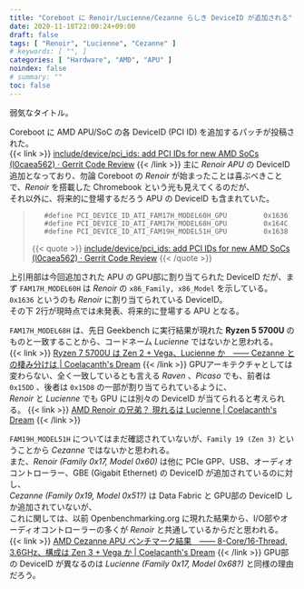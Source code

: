 ```yaml
---
title: "Coreboot に Renoir/Lucienne/Cezanne らしき DeviceID が追加される"
date: 2020-11-18T22:00:24+09:00
draft: false
tags: [ "Renoir", "Lucienne", "Cezanne" ]
# keywords: [ "", ]
categories: [ "Hardware", "AMD", "APU" ]
noindex: false
# summary: ""
toc: false
---
```


弱気なタイトル。  

Coreboot に AMD APU/SoC の各 DeviceID (PCI ID) を追加するパッチが投稿された。  
{{< link >}} [include/device/pci_ids: add PCI IDs for new AMD SoCs (I0caea562) · Gerrit Code Review](https://review.coreboot.org/c/coreboot/+/47703) {{< /link >}}
主に *Renoir APU* の DeviceID 追加となっており、勿論 Coreboot の *Renoir* が始まったことは喜ぶべきことで、*Renoir* を搭載した Chromebook という光も見えてくるのだが、  
それ以外に、将来的に登場するだろう APU の DeviceID も含まれていた。  

 >        #define PCI_DEVICE_ID_ATI_FAM17H_MODEL60H_GPU			0x1636
 >        #define PCI_DEVICE_ID_ATI_FAM17H_MODEL68H_GPU			0x164C
 >        #define PCI_DEVICE_ID_ATI_FAM19H_MODEL51H_GPU			0x1638
 >
 > {{< quote >}} [include/device/pci_ids: add PCI IDs for new AMD SoCs (I0caea562) · Gerrit Code Review](https://review.coreboot.org/c/coreboot/+/47703) {{< /quote >}}

上引用部は今回追加された APU の GPU部に割り当てられた DeviceID だが、まず `FAM17H_MODEL60H` は *Renoir* の `x86_Family, x86_Model` を示している。`0x1636` というのも *Renoir* に割り当てられている DeviceID。  
その下 2行が現時点では未発表、将来的に登場する APU となる。  

`FAM17H_MODEL68H` は、先日 Geekbench に実行結果が現れた **Ryzen 5 5700U** のものと一致することから、コードネーム *Lucienne* ではないかと思われる。  
{{< link >}} [Ryzen 7 5700U は Zen 2 + Vega、Lucienne か　―― Cezanne との棲み分けは | Coelacanth's Dream](/posts/2020/11/12/ryzen-7-5700u-lcn/) {{< /link >}}
GPUアーキテクチャとしては変わらない、全く一致しているとも言える *Raven* 、*Picaso* でも、前者は `0x15DD` 、後者は `0x15D8` の一部が割り当てられているように、  
*Renoir* と *Lucienne* でも GPU には別々の DeviceID が当てられると考えられる。  {{< link >}} [AMD Renoir の兄弟？ 現れるは Lucienne | Coelacanth's Dream](/posts/2020/06/20/amd-lucianne-apu/) {{< /link >}}

`FAM19H_MODEL51H` についてはまだ確認されていないが、`Family 19 (Zen 3)` ということから *Cezanne* ではないかと思われる。  
また、*Renoir (Family 0x17, Model 0x60)* は他に PCIe GPP、USB、オーディオコントローラー、GBE (Gigabit Ethernet) の DeviceID が追加されているのに対し、  
*Cezanne (Family 0x19, Model 0x51?)* は Data Fabric と GPU部の DeviceID しか追加されていないが、  
これに関しては、以前 Openbenchmarking.org に現れた結果から、I/O部やオーディオコントローラーの多くが *Renoir* と共通しているからだと思われる。  
{{< link >}} [AMD Cezanne APU ベンチマーク結果　―― 8-Core/16-Thread, 3.6GHz、構成は Zen 3 + Vega か | Coelacanth's Dream](/posts/2020/08/31/amd-cezanne-benchmark/) {{< /link >}}
GPU部の DeviceID が異なるのは *Lucienne (Family 0x17, Model 0x68?)* と同様の理由だろう。  


